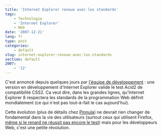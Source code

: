 ```yaml
---
title: 'Internet Explorer renoue avec les standards'
tags:
    - Technologie
    - 'Internet Explorer'
    - Web
date: '2007-12-21'
lang: fr
type: post
categories:
    - default
slug: internet-explorer-renoue-avec-les-standards
section: default
2007:
    - '12'
---
```


C'est annonc&#233; depuis quelques jours par [l'&#233;quipe de d&#233;veloppement](http://web.archive.org/web/20150429200301///blogs.msdn.com/b/ie/archive/2007/12/19/internet-explorer-8-and-acid2-a-milestone.aspx)&nbsp;: une version en d&#233;veloppement d'Internet Explorer valide le test Acid2 de compatibilit&#233; CSS2\. Ca veut dire, dans les grandes lignes, qu'Internet Explorer 8 respectera les standards de la programmation Web d&#233;finit mondialement (ce qui n'est pas tout-&#224;-fait le cas aujourd'hui). </p>

Cette &#233;volution (plus de d&#233;tails chez [Pinnula](http://www.pinnula.fr/news/01076-internet-explorer-8-passe-avec-succes-le-test-acid2/fr/)) ne devrait rien changer de fondamental dans la vie des utilisateurs (surtout ceux qui utilisent Firefox, [m&#234;me si le renard ne r&#233;ussit pas encore le test](http://blogs.developpeur.org/raptorxp/archive/2007/12/20/internet-explorer-8-0-respectera-les-standards-mieux-que-firefox.aspx)) mais pour les d&#233;veloppeurs Web, c'est une petite r&#233;volution.
